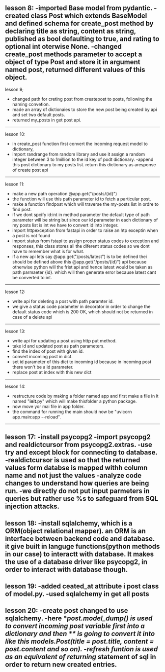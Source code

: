 lesson 8:
 -imported Base model from pydantic.
 -created class Post which extends BaseModel and defined schema for create_post method by declaring title as string, content as string, published as bool defaulting to true, and rating to optional int oterwise None.
 -changed create_post methods parameter to accept a object of type Post and store it in argument named post, returned different values of this object.
---------------------------------------------------------------------------------------------------------

lesson 9;
 - changed path for creting post from createpost to posts, following the naming convetion.
 - made an array of dictionaies to store the new post being created by api and set two default posts.
 - returned my_posts in get post api.
--------------------------------------------------------------------------------------------------------

lesson 10:
 - in create_post function first convert the incoming request model to dictionary,
 - import randrange from random library and use it assign a random integer between 3 to 1million to the id key of podt dictionary.
 -append this post dictionary to my posts list.
 return this dictionary as aresponse of create post api
---------------------------------------------------------------------------------------------------------

lesson 11:
- make a new path operation @app.get("/posts/{id}")
- the function will use this path parameter id to fetch a particular post.
- make a function findpost which will traverse the my-posts list in ordre to find post.
- if we dont spcify id:int in method parameter the default  type of path parameter will be string but since our id parameter in each dictionary of my posts list is int we have to convert id  into integer.
- import httpexception from fastapi in order to raise an htp exceptin when a post is not found
- import status from fstapi to assign proper status codes to exception and  responses, this class stores all the diferent status codes so we dont have to remember what is for what.
- if a new api lets say @app.get("/posts/latest") is to be defined thei should be defined above this @app.get("/posts/{id}") api because otherwise python will the frist api and hence latest would be taken as path parmaeter {id}. which will then generate error because latest cant be converted to int.
---------------------------------------------------------------------------------------------------------

lesson 12:
- write api for deleting a post with path paramter id.
- we give a status code parameter in decorator in order to change the default status code which is 200 OK, which should not be returned in case of a delete api
---------------------------------------------------------------------------------------------------------

lesson 13:
- write api for updating a post using http put method.
- take id and updated post as path parameters.
- find the index of post with given id.
- convert incoming post in dict.
- set id parameter of this dict to incoming id because in incoming post there won't be a id parameter.
- replace post at index with this new dict
---------------------------------------------------------------------------------------------------------

lesson 14:
- restructure code by making a folder named app and first make a file in it named "__init__.py" which will make thisfolder a python package.
- now move yor mai file in app folder.
- the command for running the main should now be "uvicorn app.main:app --reload".
---------------------------------------------------------------------------------------------------------

lesson 17:
-install psycopg2
-import psycopg2 and realdictcursor from psycopg2.extras.
-use try and except block for connecting to database.
-realdictcursor is used so that the returned values form databse is mapped withh column name and not
just the values
-analyze code changes to understand how queries are being run.
-we directly do not put input parmeters in queries but rather use %s to safeguard from SQL injection attacks.
---------------------------------------------------------------------------------------------------------

lesson 18:
-install sqlalchemy, which is a ORM(object relational mapper). an ORM is an interface between backend code and database. it give built in languge functions(python methods in our case) to interactt with database. It makes the use of a database driver like psycopg2, in order to interact with database though.
---------------------------------------------------------------------------------------------------------

lesson 19:
-added ceated_at attribute i post class of model.py.
-used sqlalchemy in get all posts
---------------------------------------------------------------------------------------------------------

lesson 20:
-create post changed to use sqlalchemy. 
-here **post.model_dump() is used to convert incoming post variable first into a dictionary and then ** is going to convert it into like this models.Post(title = post.title, content = post.content and so on).
-refresh funtion is used as an equivalent of returning* statement of sql in order to return new created entries.
---------------------------------------------------------------------------------------------------------